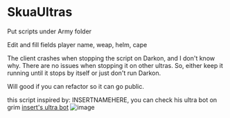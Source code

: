 # SkuaUltras
Put scripts under Army folder

Edit and fill fields player name, weap, helm, cape

The client crashes when stopping the script on Darkon, and I don't know why. There are no issues when stopping it on other ultras. So, either keep it running until it stops by itself or just don't run Darkon.

Will good if you can refactor so it can go public.

this script inspired by: INSERTNAMEHERE, you can check his ultra bot on grim [insert's ultra bot](https://github.com/InsertMameHere/InsertGbotHere/blob/main/ULTRAS%20-%20INSERTNAMEHERE.gbot)
![image](https://github.com/letsssgoo/SkuaUltras/assets/164711032/c10e38ed-8bcf-4f5c-84cc-05d1f83c83e3)
